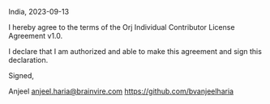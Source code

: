 India, 2023-09-13

I hereby agree to the terms of the Orj Individual Contributor License
Agreement v1.0.

I declare that I am authorized and able to make this agreement and sign this
declaration.

Signed,

Anjeel anjeel.haria@brainvire.com https://github.com/bvanjeelharia
